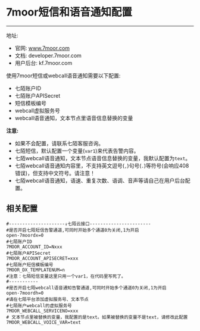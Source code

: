 # 7moor短信和语音通知配置

----------------------------------------------

地址:

- 官网: www.7moor.com
- 文档: developer.7moor.com
- 用户后台: kf.7moor.com


使用7moor短信或webcall语音通知需要以下配置:

- 七陌账户ID
- 七陌账户APISecret
- 短信模板编号
- webcall虚拟服务号
- webcall语音通知，文本节点里语音信息替换的变量


**注意:**

- 如果不会配置，请联系七陌客服咨询。
- 七陌短信，默认配置一个变量(`var1`)来代表告警内容。
- 七陌webcall语音通知，文本节点语音信息替换的变量，我默认配置为`text`。
- 七陌webcall语音通知内容里，不支持英文逗号(`,`)句号(`.`)等符号(会响应408错误)，但支持中文符号。请注意！
- 七陌webcall语音通知，语速、重复次数、语调、音声等请自己在用户后台配置。


## 相关配置

```
#---------------------↓七陌云接口-----------------------
#是否开启七陌短信告警通道,可同时开始多个通道0为关闭,1为开启
open-7moordx=0
#七陌账户ID
7MOOR_ACCOUNT_ID=Nxxx
#七陌账户APISecret
7MOOR_ACCOUNT_APISECRET=xxx
#七陌账户短信模板编号
7MOOR_DX_TEMPLATENUM=n
#注意：七陌短信变量这里只用一个var1，在代码里写死了。
#-----------
#是否开启七陌webcall语音通知告警通道,可同时开始多个通道0为关闭,1为开启
open-7moordh=0
#请在七陌平台添加虚拟服务号、文本节点
#七陌账户webcall的虚拟服务号
7MOOR_WEBCALL_SERVICENO=xxx
# 文本节点里被替换的变量，我配置的是text。如果被替换的变量不是text，请修改此配置
7MOOR_WEBCALL_VOICE_VAR=text
```


